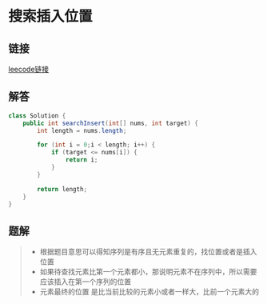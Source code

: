 # 搜索插入位置

## 链接

[leecode链接](https://leetcode.cn/problems/search-insert-position/)

## 解答

```java
class Solution {
    public int searchInsert(int[] nums, int target) {
        int length = nums.length;

        for (int i = 0;i < length; i++) {
            if (target <= nums[i]) {
                return i;
            }
        }

        return length;
    }
}
```

## 题解

> - 根据题目意思可以得知序列是有序且无元素重复的，找位置或者是插入位置
> - 如果待查找元素比第一个元素都小，那说明元素不在序列中，所以需要应该插入在第一个序列的位置
> - 元素最终的位置 是比当前比较的元素小或者一样大，比前一个元素大的

